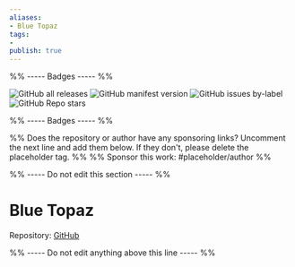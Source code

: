 ```yaml
---
aliases:
- Blue Topaz
tags: 
- 
publish: true
---
```


%% ----- Badges ----- %%

![GitHub all releases](https://img.shields.io/github/downloads/whyt-byte/Blue-Topaz_Obsidian-css/total?color=573E7A&logo=github&style=for-the-badge) 
![GitHub manifest version](https://img.shields.io/github/manifest-json/v/whyt-byte/Blue-Topaz_Obsidian-css?color=573E7A&logo=github&style=for-the-badge) 
![GitHub issues by-label](https://img.shields.io/github/issues/whyt-byte/Blue-Topaz_Obsidian-css/help%20wanted?color=573E7A&logo=github&style=for-the-badge) 
![GitHub Repo stars](https://img.shields.io/github/stars/whyt-byte/Blue-Topaz_Obsidian-css?color=573E7A&logo=github&style=for-the-badge)

%% ----- Badges ----- %%

%% Does the repository or author have any sponsoring links? Uncomment the next line and add them below. If they don't, please delete the placeholder tag. %%
%% Sponsor this work: #placeholder/author %%

%% ----- Do not edit this section ----- %%

# Blue Topaz

Repository: [GitHub](https://github.com/whyt-byte/Blue-Topaz_Obsidian-css)



%% ----- Do not edit anything above this line ----- %% 
